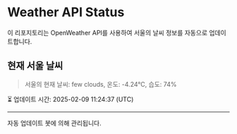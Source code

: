 
# Weather API Status

이 리포지토리는 OpenWeather API를 사용하여 서울의 날씨 정보를 자동으로 업데이트합니다.

## 현재 서울 날씨
> 서울의 현재 날씨: few clouds, 온도: -4.24°C, 습도: 74%

⏳ 업데이트 시간: 2025-02-09 11:24:37 (UTC)

---
자동 업데이트 봇에 의해 관리됩니다.
